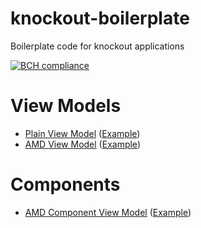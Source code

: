 # knockout-boilerplate
Boilerplate code for knockout applications

[![BCH compliance](https://bettercodehub.com/edge/badge/jonathantwite/knockout-boilerplate?branch=master)](https://bettercodehub.com/)

# View Models
* [Plain View Model](https://github.com/jonathantwite/knockout-boilerplate/blob/master/src/PlainViewModel.js) ([Example](https://github.com/jonathantwite/knockout-boilerplate/blob/master/examples/PlainViewModel.js))
* [AMD View Model](https://github.com/jonathantwite/knockout-boilerplate/blob/master/src/PlainViewModel-amd.js) ([Example](https://github.com/jonathantwite/knockout-boilerplate/blob/master/examples/PlainViewModel-amd.js))

# Components
* [AMD Component View Model](https://github.com/jonathantwite/knockout-boilerplate/blob/master/src/ComponentViewModel-amd.js) ([Example](https://github.com/jonathantwite/knockout-boilerplate/blob/master/examples/ComponentViewModel-amd.js))

